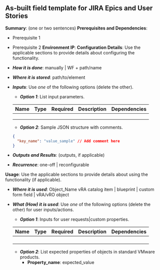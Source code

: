 ## As-built field template for JIRA Epics and User Stories

**Summary**: (one or two sentences)
**Prerequisites and Dependencies**:
 * Prerequisite 1
 * Prerequisite 2
**Environment IP**:
**Configuration Details**: Use the applicable sections to provide details about configuring the functionality.
 * ***How it is done***: manually | WF + path/name
 * ***Where it is stored***: path/to/element
 * ***Inputs***: Use *one* of the following options (delete the other).
   
   * ***Option 1***: List input parameters.
   
   Name | Type | Required | Description | Dependencies
   ---- | ---- | -------- | ----------- | ------------
     |  |  |  |
     |  |  |  |
     |  |  |  |

   * ***Option 2***: Sample JSON structure with comments.
   ```json
   {
     "key_name": "value_sample" // Add comment here
   }
   ```

 * ***Outputs and Results***: (outputs, if applicable)
 * ***Recurrence***: one-off | reconfigurable

**Usage**: Use the applicable sections to provide details about using the functionality (if applicable).
 * ***Where it is used***: Object_Name vRA catalog item | blueprint | custom form field | vRA/vRO object
 * ***What (How) it is used***: Use *one* of the following options (delete the other) for user inputs/actions.
   * ***Option 1***: Inputs for user requests|custom properties.

   Name | Type | Required | Description | Dependencies
   ---- | ---- | -------- | ----------- | ------------
     |  |  |  |
     |  |  |  |
     |  |  |  |
     |  |  |  |
   * ***Option 2***: List expected properties of objects in standard VMware products.
     * **Property_name**: expected_value
